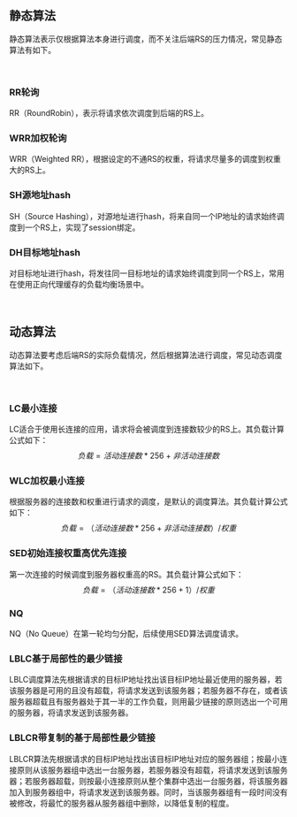 
## 静态算法

静态算法表示仅根据算法本身进行调度，而不关注后端RS的压力情况，常见静态算法有如下。

<br>



### RR轮询

RR（RoundRobin），表示将请求依次调度到后端的RS上。



### WRR加权轮询

WRR（Weighted RR），根据设定的不通RS的权重，将请求尽量多的调度到权重大的RS上。



### SH源地址hash

SH（Source Hashing），对源地址进行hash，将来自同一个IP地址的请求始终调度到一个RS上，实现了session绑定。



### DH目标地址hash

对目标地址进行hash，将发往同一目标地址的请求始终调度到同一个RS上，常用在使用正向代理缓存的负载均衡场景中。

<br>



## 动态算法

动态算法要考虑后端RS的实际负载情况，然后根据算法进行调度，常见动态调度算法如下。

<br>



### LC最小连接

LC适合于使用长连接的应用，请求将会被调度到连接数较少的RS上。其负载计算公式如下：
$$
负载 = 活动连接数 * 256 + 非活动连接数
$$




### WLC加权最小连接

根据服务器的连接数和权重进行请求的调度，是默认的调度算法。其负载计算公式如下：
$$
负载 = （活动连接数 * 256 + 非活动连接数）/ 权重
$$




### SED初始连接权重高优先连接

第一次连接的时候调度到服务器权重高的RS。其负载计算公式如下：
$$
负载 = （活动连接数 * 256 + 1）/ 权重
$$




### NQ

NQ（No Queue）在第一轮均匀分配，后续使用SED算法调度请求。



### LBLC基于局部性的最少链接

LBLC调度算法先根据请求的目标IP地址找出该目标IP地址最近使用的服务器，若该服务器是可用的且没有超载，将请求发送到该服务器；若服务器不存在，或者该服务器超载且有服务器处于其一半的工作负载，则用最少链接的原则选出一个可用的服务器，将请求发送到该服务器。



### LBLCR带复制的基于局部性最少链接

LBLCR算法先根据请求的目标IP地址找出该目标IP地址对应的服务器组；按最小连接原则从该服务器组中选出一台服务器，若服务器没有超载，将请求发送到该服务器；若服务器超载，则按最小连接原则从整个集群中选出一台服务器，将该服务器加入到服务器组中，将请求发送到该服务器。同时，当该服务器组有一段时间没有被修改，将最忙的服务器从服务器组中删除，以降低复制的程度。